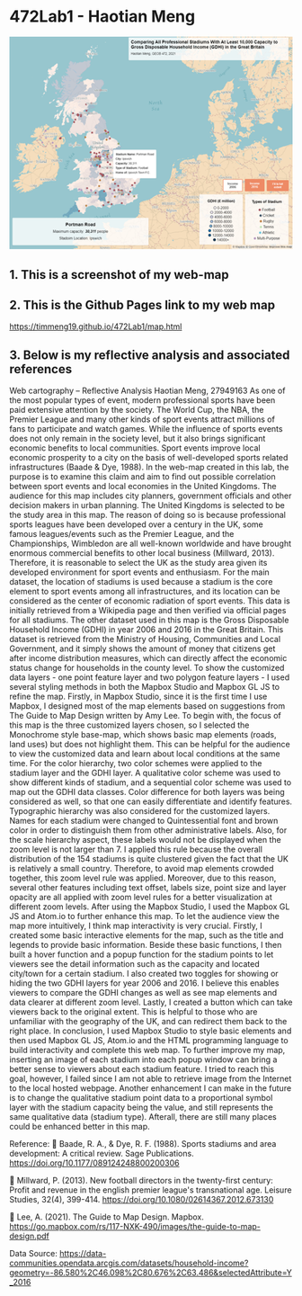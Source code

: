 # 472Lab1 - Haotian Meng

![alt text][logo]

## 1. This is a screenshot of my web-map
[logo]: https://github.com/TimMeng19/472Lab1/blob/main/Screenshot%20-%20Web%20Map.png "Screenshot of the map"

##  2. This is the Github Pages link to my web map
https://timmeng19.github.io/472Lab1/map.html


## 3. Below is my reflective analysis and associated references

Web cartography – Reflective Analysis
Haotian Meng, 27949163
As one of the most popular types of event, modern professional sports have been paid extensive attention by the society. The World Cup, the NBA, the Premier League and many other kinds of sport events attract millions of fans to participate and watch games. While the influence of sports events does not only remain in the society level, but it also brings significant economic benefits to local communities. Sport events improve local economic prosperity to a city on the basis of well-developed sports related infrastructures (Baade & Dye, 1988). In the web-map created in this lab, the purpose is to examine this claim and aim to find out possible correlation between sport events and local economies in the United Kingdoms. The audience for this map includes city planners, government officials and other decision makers in urban planning.
The United Kingdoms is selected to be the study area in this map. The reason of doing so is because professional sports leagues have been developed over a century in the UK, some famous leagues/events such as the Premier League, and the Championships, Wimbledon are all well-known worldwide and have brought enormous commercial benefits to other local business (Millward, 2013). Therefore, it is reasonable to select the UK as the study area given its developed environment for sport events and enthusiasm. For the main dataset, the location of stadiums is used because a stadium is the core element to sport events among all infrastructures, and its location can be considered as the center of economic radiation of sport events. This data is initially retrieved from a Wikipedia page and then verified via official pages for all stadiums. The other dataset used in this map is the Gross Disposable Household Income (GDHI) in year 2006 and 2016 in the Great Britain. This dataset is retrieved from the Ministry of Housing, Communities and Local Government, and it simply shows the amount of money that citizens get after income distribution measures, which can directly affect the economic status change for households in the county level. 
To show the customized data layers - one point feature layer and two polygon feature layers - I used several styling methods in both the Mapbox Studio and Mapbox GL JS to refine the map. Firstly, in Mapbox Studio, since it is the first time I use Mapbox, I designed most of the map elements based on suggestions from The Guide to Map Design written by Amy Lee. To begin with, the focus of this map is the three customized layers chosen, so I selected the Monochrome style base-map, which shows basic map elements (roads, land uses) but does not highlight them. This can be helpful for the audience to view the customized data and learn about local conditions at the same time. For the color hierarchy, two color schemes were applied to the stadium layer and the GDHI layer. A qualitative color scheme was used to show different kinds of stadium, and a sequential color scheme was used to map out the GDHI data classes. Color difference for both layers was being considered as well, so that one can easily differentiate and identify features. Typographic hierarchy was also considered for the customized layers. Names for each stadium were changed to Quintessential font and brown color in order to distinguish them from other administrative labels. Also, for the scale hierarchy aspect, these labels would not be displayed when the zoom level is not larger than 7. I applied this rule because the overall distribution of the 154 stadiums is quite clustered given the fact that the UK is relatively a small country. Therefore, to avoid map elements crowded together, this zoom level rule was applied. Moreover, due to this reason, several other features including text offset, labels size, point size and layer opacity are all applied with zoom level rules for a better visualization at different zoom levels. 
After using the Mapbox Studio, I used the Mapbox GL JS and Atom.io to further enhance this map. To let the audience view the map more intuitively, I think map interactivity is very crucial. Firstly, I created some basic interactive elements for the map, such as the title and legends to provide basic information. Beside these basic functions, I then built a hover function and a popup function for the stadium points to let viewers see the detail information such as the capacity and located city/town for a certain stadium. I also created two toggles for showing or hiding the two GDHI layers for year 2006 and 2016. I believe this enables viewers to compare the GDHI changes as well as see map elements and data clearer at different zoom level. Lastly, I created a button which can take viewers back to the original extent. This is helpful to those who are unfamiliar with the geography of the UK, and can redirect them back to the right place. 
In conclusion, I used Mapbox Studio to style basic elements and then used Mapbox GL JS, Atom.io and the HTML programming language to build interactivity and complete this web map. To further improve my map, inserting an image of each stadium into each popup window can bring a better sense to viewers about each stadium feature. I tried to reach this goal, however, I failed since I am not able to retrieve image from the Internet to the local hosted webpage. Another enhancement I can make in the future is to change the qualitative stadium point data to a proportional symbol layer with the stadium capacity being the value, and still represents the same qualitative data (stadium type). Afterall, there are still many places could be enhanced better in this map.

Reference:
	Baade, R. A., & Dye, R. F. (1988). Sports stadiums and area development: A critical review. Sage Publications. https://doi.org/10.1177/089124248800200306

	Millward, P. (2013). New football directors in the twenty-first century: Profit and revenue in the english premier league's transnational age. Leisure Studies, 32(4), 399-414. https://doi.org/10.1080/02614367.2012.673130

	Lee, A. (2021). The Guide to Map Design. Mapbox. https://go.mapbox.com/rs/117-NXK-490/images/the-guide-to-map-design.pdf


Data Source:
https://data-communities.opendata.arcgis.com/datasets/household-income?geometry=-86.580%2C46.098%2C80.676%2C63.486&selectedAttribute=Y_2016

